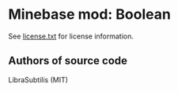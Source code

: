 Minebase mod: Boolean
=====================
See [license.txt](./license.txt) for license information.

Authors of source code
----------------------
LibraSubtilis (MIT)
